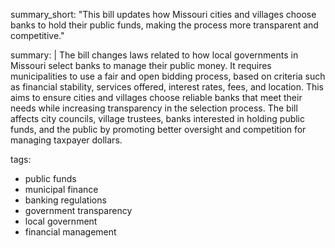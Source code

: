 summary_short: "This bill updates how Missouri cities and villages choose banks to hold their public funds, making the process more transparent and competitive."

summary: |
  The bill changes laws related to how local governments in Missouri select banks to manage their public money. It requires municipalities to use a fair and open bidding process, based on criteria such as financial stability, services offered, interest rates, fees, and location. This aims to ensure cities and villages choose reliable banks that meet their needs while increasing transparency in the selection process. The bill affects city councils, village trustees, banks interested in holding public funds, and the public by promoting better oversight and competition for managing taxpayer dollars.

tags:
  - public funds
  - municipal finance
  - banking regulations
  - government transparency
  - local government
  - financial management
